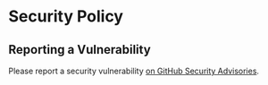 # Security Policy

## Reporting a Vulnerability

Please report a security vulnerability [on GitHub Security Advisories](https://github.com/xdev-software/vaadin-grid-filter/security/advisories/new).
